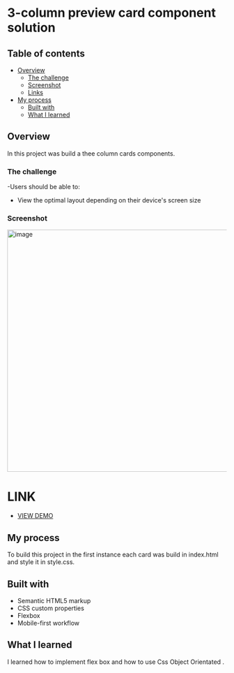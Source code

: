 # 3-column preview card component solution

## Table of contents

- [Overview](#overview)
  - [The challenge](#the-challenge)
  - [Screenshot](#screenshot)
  - [Links](#links)
- [My process](#my-process)
  - [Built with](#built-with)
  - [What I learned](#what-i-learned)

## Overview

In this project was build a thee column cards components.

### The challenge

-Users should be able to:

- View the optimal layout depending on their device's screen size

### Screenshot

<img width="555" alt="image" src="https://github.com/Miron-Silviu/card-components/assets/119732322/b9df570b-9892-4ada-911a-43c18d2c67e4">


# LINK

- [VIEW DEMO](https://miron-silviu.github.io/card-components/)

## My process

To build this project in the first instance each card was build in index.html and style it in style.css.

## Built with

- Semantic HTML5 markup
- CSS custom properties
- Flexbox
- Mobile-first workflow

## What I learned

I learned how to implement flex box and how to use Css Object Orientated .
